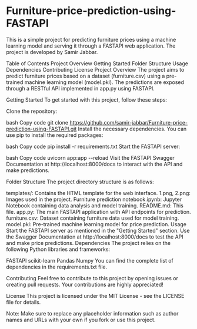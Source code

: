 # Furniture-price-prediction-using-FASTAPI

This is a simple project for predicting furniture prices using a machine learning model and serving it through a FASTAPI web application. The project is developed by Samir Jabbar.

Table of Contents
Project Overview
Getting Started
Folder Structure
Usage
Dependencies
Contributing
License
Project Overview
The project aims to predict furniture prices based on a dataset (furniture.csv) using a pre-trained machine learning model (model.pkl). The predictions are exposed through a RESTful API implemented in app.py using FASTAPI.

Getting Started
To get started with this project, follow these steps:

Clone the repository:

bash
Copy code
git clone https://github.com/samir-jabbar/Furniture-price-prediction-using-FASTAPI.git
Install the necessary dependencies. You can use pip to install the required packages:

bash
Copy code
pip install -r requirements.txt
Start the FASTAPI server:

bash
Copy code
uvicorn app:app --reload
Visit the FASTAPI Swagger Documentation at http://localhost:8000/docs to interact with the API and make predictions.

Folder Structure
The project directory structure is as follows:

templates/: Contains the HTML template for the web interface.
1.png, 2.png: Images used in the project.
Furniture prediction notebook.ipynb: Jupyter Notebook containing data analysis and model training.
README.md: This file.
app.py: The main FASTAPI application with API endpoints for prediction.
furniture.csv: Dataset containing furniture data used for model training.
model.pkl: Pre-trained machine learning model for price prediction.
Usage
Start the FASTAPI server as mentioned in the "Getting Started" section.
Use the Swagger Documentation at http://localhost:8000/docs to test the API and make price predictions.
Dependencies
The project relies on the following Python libraries and frameworks:

FASTAPI
scikit-learn
Pandas
Numpy
You can find the complete list of dependencies in the requirements.txt file.

Contributing
Feel free to contribute to this project by opening issues or creating pull requests. Your contributions are highly appreciated!

License
This project is licensed under the MIT License - see the LICENSE file for details.

Note: Make sure to replace any placeholder information such as author names and URLs with your own if you fork or use this project.
